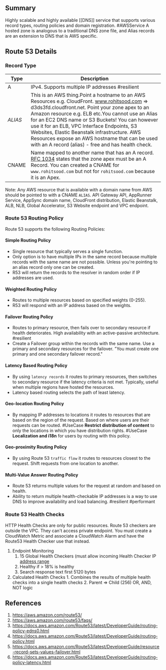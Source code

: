 ## Summary
Highly scalable and highly available [[DNS]] service that supports various record types, routing policies and domain registration. #AWSService A hosted zone is analogous to a traditional DNS zone file, and Alias records are an extension to DNS that is AWS specific.
## Route 53 Details

### Record Type

| Type  | Description                                                                                                                                                                                                                                                                                                                                                                                                                                  |
| ----- | -------------------------------------------------------------------------------------------------------------------------------------------------------------------------------------------------------------------------------------------------------------------------------------------------------------------------------------------------------------------------------------------------------------------------------------------- |
| A     | IPv4. Supports multiple IP addresses #resilient                                                                                                                                                                                                                                                                                                                                                                                              |
| *ALIAS* | This is an AWS thing.Point a hostname to an AWS Resources e.g. CloudFront. www.rohitsood.com => d3ds3fd.cloudfront.net. Point your zone apex to an Amazon resource e.g. ELB etc.You cannot use an Alias for an EC2 DNS name or S3 Buckets! You can however use it for an ELB, VPC Interface Endpoints, S3 Websites, Elastic Beanstalk infrastructure. AWS Resources expose an AWS hostname that can be used with an A record (alias) - free and has health check. |
| CNAME | Name mapped to another name that has an A record. [RFC 1034](https://tools.ietf.org/html/rfc1034) states that the zone apex must be an A Record. You can created a CNAME for `www.rohitsood.com` but not for `rohitsood.com` because it is an Apex.                                                                                                                                                                                                                                                                                                                                                                                                                                             |

Note: Any AWS resource that is available with a domain name from AWS should be pointed to with a CNAME `ALIAS`. API Gateway API, AppRunner Service, AppSync domain name, CloudFront distribution, Elastic Beanstalk, ALB, NLB, Global Accelerator, S3 Website endpoint and VPC endpoint. 

### Route 53 Routing Policy
Route 53 supports the following Routing Policies:
#### Simple Routing Policy
- Single resource that typically serves a single function.
- Only option is to have multiple IPs in the same record because multiple records with the same name are not possible. Unless you're pointing to an alias record only one can be created.
- R53 will return the records to the resolver in random order if IP addresses are used.
#### Weighted Routing Policy
- Routes to multiple resources based on specified weights (0-255). 
- R53 will respond with an IP address based on the weights.
#### Failover Routing Policy
- Routes to primary resource, then fails over to secondary resource if health deteriorates. High availability with an active-passive architecture. #resilient
- Create a Failover group within the records with the same name. Use a primary and secondary resources for the failover. "You must create one primary and one secondary failover record." 
#### Latency Based Routing Policy
 - By using `latency records` it routes to primary resources, then switches to secondary resource if the latency criteria is not met. Typically, useful when multiple regions have hosted the resources.
- Latency based routing selects the path of least latency.
#### Geo-location Routing Policy
- By mapping IP addresses to locations it routes to resources that are based on the region of the request. Based on where users are their requests can be routed.
#UseCase  **Restrict distribution of content** to only the locations in which you have distribution rights.
#UseCase **Localization and i18n** for users by routing with this policy. 
#### Geo-proximity Routing Policy
- By using Route 53 `traffic flow` it routes to resources closest to the request. Shift requests from one location to another.
#### Multi-Value Answer Routing Policy
- Route 53 returns multiple values for the request at random and based on health. 
- Ability to return multiple health-checkable IP addresses is a way to use DNS to improve availability and load balancing. #resilient #performant 
### Route 53 Health Checks
HTTP Health Checks are only for public resources. Route 53 checkers are outside the VPC. They can't access private endpoint. You must create a CloudWatch Metric and associate a CloudWatch Alarm and have the Route53 Health Checker use that instead.
1. Endpoint Monitoring
	1. 15 Global Health Checkers (must allow incoming Health Checker IP [address range](https://ip-ranges.amazonaws.com/ip-ranges.json)
	1. Healthy if > 18% is healthy
	1. Search response text first 5120 bytes
2. Calculated Health Checks
		1. Combines the results of multiple health checks into a single health checks
		2. Parent => Child (256) OR, AND, NOT logic

## References

1.  https://aws.amazon.com/route53/
2. https://aws.amazon.com/route53/faqs/
3. https://docs.aws.amazon.com/Route53/latest/DeveloperGuide/routing-policy-edns0.html
4. https://docs.aws.amazon.com/Route53/latest/DeveloperGuide/routing-policy.html
5. https://docs.aws.amazon.com/Route53/latest/DeveloperGuide/resource-record-sets-values-failover.html
1. https://docs.aws.amazon.com/Route53/latest/DeveloperGuide/routing-policy-latency.html